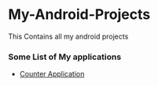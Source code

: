 # My-Android-Projects
This Contains all my android projects

### Some List of My applications
<ul>
  <li> <a href="https://github.com/balgopal123/My-Android-Projects/tree/master/Counter%20Application/Counter" >Counter Application</a></li>
</ul>

